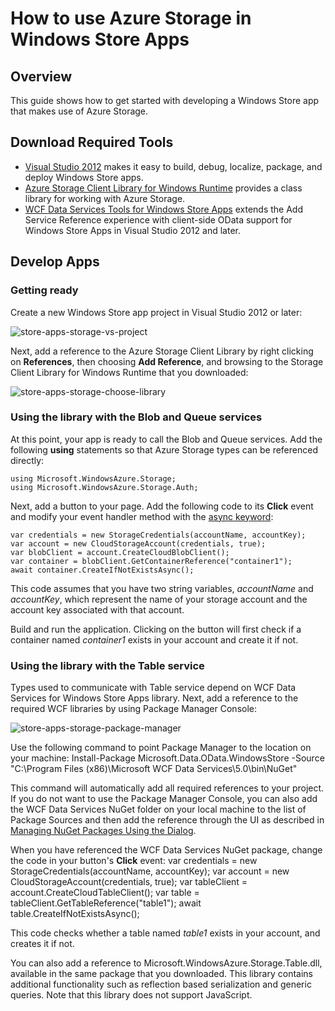<properties
	pageTitle="Use Azure storage in Windows Store apps | Windows Azure"
	description="Learn how to use Azure blobs, queues, and tables to store data for a Windows Store app."
	services="storage"
	documentationCenter=""
	authors="tamram"
	manager="adinah" />
<tags
	ms.service="storage"
	ms.date="09/03/2015"
	wacn.date=""/>
<!-- deleted by customization
# How to use Azure Storage in Windows Store apps
-->
<!-- keep by customization: begin -->





# How to use Azure Storage in Windows Store Apps
<!-- keep by customization: end -->

## Overview

This guide shows how to get started with developing a Windows Store app that makes use of Azure Storage.

<!-- deleted by customization
## Download required tools
-->
<!-- keep by customization: begin -->
## Download Required Tools ##
<!-- keep by customization: end -->

- [Visual Studio 2012](http://msdn.microsoft.com/zh-cn/library/windows/apps/br211384) makes it easy to build, debug, localize, package, and deploy Windows Store apps.
- [Azure Storage Client Library for Windows Runtime](http://blogs.msdn.com/b/windowsazurestorage/archive/2012/11/05/windows-azure-storage-client-library-for-windows-runtime.aspx) provides a class library for working with Azure Storage.
- [WCF Data Services Tools for Windows Store Apps](http://www.microsoft.com/download/details.aspx?id=30714) extends the Add Service Reference experience with client-side OData support for Windows Store <!-- deleted by customization apps --><!-- keep by customization: begin --> Apps <!-- keep by customization: end --> in Visual Studio 2012 and later.

<!-- deleted by customization
## Develop apps
-->
<!-- keep by customization: begin -->
## Develop Apps ##
<!-- keep by customization: end -->

### Getting ready

Create a new Windows Store app project in Visual Studio 2012 or later:

![store-apps-storage-vs-project][store-apps-storage-vs-project]

Next, add a reference to the Azure Storage Client Library by <!-- deleted by customization right-clicking --><!-- keep by customization: begin --> right clicking on <!-- keep by customization: end --> **References**, <!-- deleted by customization clicking --><!-- keep by customization: begin --> then choosing <!-- keep by customization: end --> **Add Reference**, and <!-- deleted by customization then --> browsing to the Storage Client Library for Windows Runtime that you downloaded:

![store-apps-storage-choose-library][store-apps-storage-choose-library]

### Using the library with the Blob and Queue services

At this point, your app is ready to call the <!-- deleted by customization Azure --> Blob and Queue services. Add the following **using** statements so that Azure Storage types can be referenced directly:

    using Microsoft.WindowsAzure.Storage;
    using Microsoft.WindowsAzure.Storage.Auth;
<!-- deleted by customization
Next, add a button to your page. Add the following code to its **Click** event and modify your event handler method by using the [async keyword](http://msdn.microsoft.com/zh-cn/library/vstudio/hh156513.aspx):
-->
<!-- keep by customization: begin -->
    
Next, add a button to your page. Add the following code to its **Click** event and modify your event handler method with the [async keyword](http://msdn.microsoft.com/zh-cn/library/vstudio/hh156513.aspx):
    
<!-- keep by customization: end -->
    var credentials = new StorageCredentials(accountName, accountKey);
    var account = new CloudStorageAccount(credentials, true);
    var blobClient = account.CreateCloudBlobClient();
    var container = blobClient.GetContainerReference("container1");
    await container.CreateIfNotExistsAsync();
<!-- deleted by customization

This code assumes that you have two string variables, *accountName* and *accountKey*. They represent the name of your storage account and the account key that is associated with that account.

Build and run the application. Clicking the button will check whether a container named *container1* exists in your account and then create it if not.
-->
<!-- keep by customization: begin -->
    
This code assumes that you have two string variables, *accountName* and *accountKey*, which represent the name of your storage account and the account key associated with that account.

Build and run the application. Clicking on the button will first check if a container named *container1* exists in your account and create it if not.
<!-- keep by customization: end -->

### Using the library with the Table service

<!-- deleted by customization
Types that are used to communicate with the Azure Table service depend on WCF Data Services for the Windows Store app library. Next, add a reference to the required WCF libraries by using the Package Manager Console:

![store-apps-storage-package-manager][store-apps-storage-package-manager]
-->
<!-- keep by customization: begin -->
Types used to communicate with Table service depend on WCF Data Services for Windows Store Apps library. Next, add a reference to the required WCF libraries by using Package Manager Console:

![store-apps-storage-package-manager][store-apps-storage-package-manager]
<!-- keep by customization: end -->

Use the following command to point Package Manager to the location on your machine:
    Install-Package Microsoft.Data.OData.WindowsStore -Source "C:\Program Files (x86)\Microsoft WCF Data Services\5.0\bin\NuGet"

This command will automatically add all required references to your project. If you do not want to use the Package Manager Console, you can <!-- keep by customization: begin --> also <!-- keep by customization: end --> add the WCF Data Services NuGet folder on your local machine to the list of <!-- deleted by customization package sources --><!-- keep by customization: begin --> Package Sources <!-- keep by customization: end --> and then add the reference through the UI <!-- deleted by customization, --> as described in [Managing NuGet Packages Using the Dialog](http://docs.nuget.org/docs/start-here/Managing-NuGet-Packages-Using-The-Dialog).

When you have referenced the WCF Data Services NuGet package, change the code in your button's **Click** event:
    var credentials = new StorageCredentials(accountName, accountKey);
    var account = new CloudStorageAccount(credentials, true);
    var tableClient = account.CreateCloudTableClient();
    var table = tableClient.GetTableReference("table1");
    await table.CreateIfNotExistsAsync();
<!-- deleted by customization

This code checks whether a table named *table1* exists in your account, and then creates it if not.

You can also add a reference to Microsoft.WindowsAzure.Storage.Table.dll, which is available in the same package that you downloaded. This library contains additional functionality, such as reflection-based serialization and generic queries. Note that this library does not support JavaScript.
-->
<!-- keep by customization: begin -->
    
This code checks whether a table named *table1* exists in your account, and creates it if not.

You can also add a reference to Microsoft.WindowsAzure.Storage.Table.dll, available in the same package that you downloaded. This library contains additional functionality such as reflection based serialization and generic queries. Note that this library does not support JavaScript.
<!-- keep by customization: end -->



[store-apps-storage-vs-project]: ./media/storage-use-store-apps/store-apps-storage-vs-project.png
[store-apps-storage-choose-library]: ./media/storage-use-store-apps/store-apps-storage-choose-library.png
[store-apps-storage-package-manager]: ./media/storage-use-store-apps/store-apps-storage-package-manager.png
